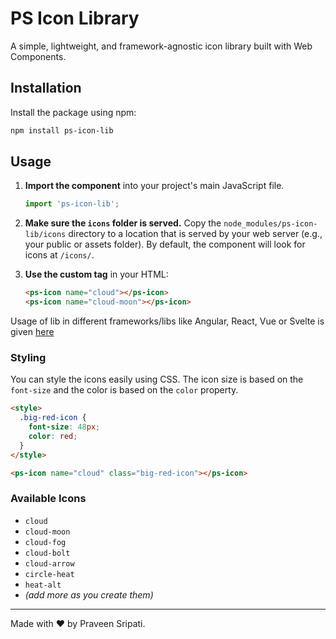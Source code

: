 # PS Icon Library

A simple, lightweight, and framework-agnostic icon library built with Web Components.

## Installation

Install the package using npm:

```bash
npm install ps-icon-lib
```

## Usage

1.  **Import the component** into your project's main JavaScript file.

    ```javascript
    import 'ps-icon-lib';
    ```

2.  **Make sure the `icons` folder is served.** Copy the `node_modules/ps-icon-lib/icons` directory to a location that is served by your web server (e.g., your public or assets folder). By default, the component will look for icons at `/icons/`.

3.  **Use the custom tag** in your HTML:

    ```html
    <ps-icon name="cloud"></ps-icon>
    <ps-icon name="cloud-moon"></ps-icon>
    ```

Usage of lib in different frameworks/libs like Angular, React, Vue or Svelte is given [here](icon-installation-guide.md)

### Styling

You can style the icons easily using CSS. The icon size is based on the `font-size` and the color is based on the `color` property.

```html
<style>
  .big-red-icon {
    font-size: 48px;
    color: red;
  }
</style>

<ps-icon name="cloud" class="big-red-icon"></ps-icon>
```

### Available Icons

* `cloud`
* `cloud-moon`
* `cloud-fog`
* `cloud-bolt`
* `cloud-arrow`
* `circle-heat`
* `heat-alt`
* *(add more as you create them)*

---
Made with ❤️ by Praveen Sripati.